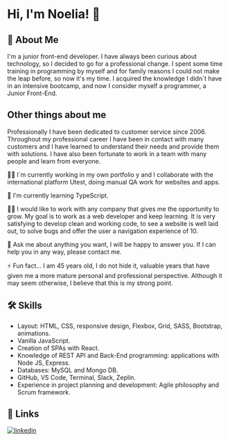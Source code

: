 # Hi, I'm Noelia! 👋


## 🚀 About Me

I'm a junior front-end developer. I have always been curious about technology, so I decided to go for a professional change. I spent some time training in programming by myself and for family reasons I could not make the leap before, so now it's my time. I acquired the knowledge I didn´t have in an intensive bootcamp, and now I consider myself a programmer, a Junior Front-End.


## Other things about me

Professionally I have been dedicated to customer service since 2006. Throughout my professional career I have been in contact with many customers and I have learned to understand their needs and provide them with solutions. I have also been fortunate to work in a team with many people and learn from everyone.

👩‍💻 I´m currently working in my own portfolio y and I collaborate with the international platform Utest, doing manual QA work for websites and apps.

🧠 I'm currently learning TypeScript.

👯‍♀️ I would like to work with any company that gives me the opportunity to grow. My goal is to work as a web developer and keep learning. It is very satisfying to develop clean and working code, to see a website is well laid out, to solve bugs and offer the user a navigation experience of 10.

💬 Ask me about anything you want, I will be happy to answer you. If I can help you in any way, please contact me.

⚡️ Fun fact...
I am 45 years old, I do not hide it, valuable years that have given me a more mature personal and professional perspective. Although it may seem otherwise, I believe that this is my strong point.


## 🛠 Skills

- Layout: HTML, CSS, responsive design, Flexbox, Grid, SASS, Bootstrap, animations.
- Vanilla JavaScript.
- Creation of SPAs with React.
- Knowledge of REST API and Back-End programming: applications with Node JS, Express.
- Databases: MySQL and Mongo DB.
- GitHub, VS Code, Terminal, Slack, Zeplin.
- Experience in project planning and development: Agile philosophy and Scrum framework.


## 🔗 Links

[![linkedin](https://img.shields.io/badge/linkedin-0A66C2?style=for-the-badge&logo=linkedin&logoColor=white)](https://www.linkedin.com/in/noelia-abascal-cabrera/)
